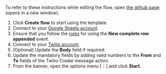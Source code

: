 To refer to these instructions while editing the flow, open [the github page](https://github.com/ot4i/app-connect-templates/blob/master/resources/markdown/Send%20me%20a%20Twilio%20SMS%20when%20a%20new%20row%20is%20added%20in%20Google%20Sheets_instructions.md) (opens in a new window).

1. Click **Create flow** to start using the template.
1. Connect to your [Google Sheets account](http://ibm.biz/acgsheets).
1. Ensure that you follow the [rules](http://ibm.biz/acgsheets#new_row) for using the **New complete row appended** event.
1. Connect to your [Twilio account](http://ibm.biz/actwilio).
1. (Optional) Update the **Body** field if required.
1. Update the mandatory fields by adding valid numbers to the **From** and **To** fields of the Twilio Create message action.
1. From the banner, open the options menu [&#8942;] and click **Start**.
